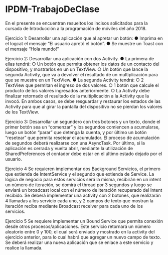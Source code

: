 # IPDM-TrabajoDeClase

En el presente se encuentran resueltos los incisos solicitados para la cursada de Introducción a la programación de móviles del año 2018.


Ejercicio 1:
Desarrollar una aplicación que al apretar un botón:
● Imprima en el logcat el mensaje “El usuario apretó el botón”.
● Se muestre un Toast con el mensaje “Hola mundo!”


Ejercicio 2:
Desarrollar una aplicación con dos Activity.
● La primera de ellas tendrá:
○ Un botón que permita obtener los datos de un contacto del dispositivo, y
mostrarlos en un un TextView.
○ Un botón que lance la segunda Activity, que va a devolver el resultado de un
multiplicación para que se muestre en un TextView.
● La segunda Activity tendrá:
○ 2 TextView que permitan el ingreso de dos valores.
○ 1 botón que calcule el producto de los valores ingresados anteriormente.
○ La Activity debe finalizar retornado el resultado de la multiplicación a la
Activity que la invocó.
En ambos casos, se debe resguardar y restaurar los estados de las Activity para que al girar
la pantalla del dispositivo no se pierdan los valores de los TextView.


Ejercicio 3:
Desarrollar un segundero con tres botones y un texto, donde el primer botón sea un
“comenzar” y los segundos comiencen a acumularse, luego un botón “parar” que detenga la
cuenta, y por último un botón “resetear” que permita resetear el acumulador. El proceso de
acumulación de segundos deberá realizarse con una AsyncTask. Por último, si la aplicación
es cerrada y vuelta abrir, mediante la utilización de SharedPreferences el contador debe
estar en el último estado dejado por el usuario.


Ejercicio 4
Se requieren implementar dos Background Servicios, el primero que extienda de
IntentService y el segundo que extienda de Service. La lógica de negocio para estos
servicios será la misma, recibirán en un intent un número de iteración, se domirá el thread
por 3 segundos y luego se enviará un broadcast local con el número de iteración
recuperado del Intent recibido.
Se deberá implementar una activity con 2 botones, que realizarán 4 llamadas a los servicio
cada uno, y 2 campos de texto que mostran la iteración reciba mediante Broadcast receiver
para cada uno de los servicios.


Ejercicio 5
Se requiere implementar un Bound Service que permita conexión desde otros
procesos/aplicaciones. Este servicio retornará un número aleatorio entre 0 y 100, el cual
será enviado y mostrado en la activity del ejercicio anterior, para lo cual habrá que agregar
un nuevo campo de texto.
Se deberá realizar una nueva aplicación que se enlace a este servicio y realice la llamada.
